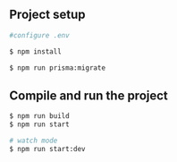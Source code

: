 ## Project setup

```bash
#configure .env

$ npm install

$ npm run prisma:migrate
```

## Compile and run the project

```bash
$ npm run build
$ npm run start

# watch mode
$ npm run start:dev
```
